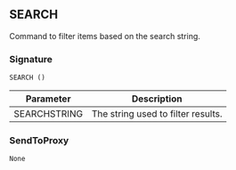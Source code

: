 ## SEARCH

Command to filter items based on the search string.


### Signature

`SEARCH ()`


| Parameter | Description |
| --- | --- |
| SEARCHSTRING | The string used to filter results. |


### SendToProxy

`None`